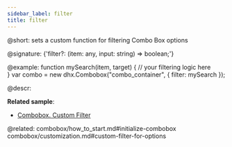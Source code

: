 ```yaml
---
sidebar_label: filter
title: filter
---          
```


@short: sets a custom function for filtering Combo Box options

@signature: {'filter?: (item: any, input: string) => boolean;'}

@example: 
function mySearch(item, target) {
    // your filtering logic here            
}
var combo = new dhx.Combobox("combo_container", {
    filter: mySearch
});




@descr: 


**Related sample**:
- [Combobox. Custom Filter](https://snippet.dhtmlx.com/791incm9)

@related: combobox/how_to_start.md#initialize-combobox
combobox/customization.md#custom-filter-for-options